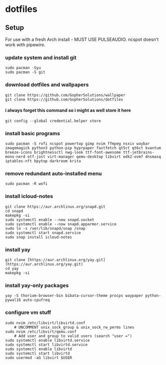 # dotfiles

## Setup
For use with a fresh Arch install - MUST USE PULSEAUDIO. ncspot doesn't work with pipewire.

### update system and install git
```
sudo pacman -Syu
sudo pacman -S git
```
### download dotfiles and wallpapers
```
git clone https://github.com/GopherSolutions/wallpaper
git clone https://github.com/GopherSolutions/dotfiles
```
#### i always forget this command so i might as well store it here
```
git config --global credential.helper store
```
### install basic programs
```
sudo pacman -S rofi ncspot powertop gimp nvim ffmpeg nsxiv waybar imagemagick python3 python-pip hyprpaper fastfetch qt5ct qt6ct kvantum breeze-icons brightnessctl nwg-look ttf-font-awesome ttf-jetbrains-mono-nerd otf-jost virt-manager qemu-desktop libvirt edk2-ovmf dnsmasq iptables-nft bpytop darkroom krita
```
### remove redundant auto-installed menu
```
sudo pacman -R wofi
```
### install icloud-notes
```
git clone https://aur.archlinux.org/snapd.git
cd snapd
makepkg -si
sudo systemctl enable --now snapd.socket
sudo systemctl enable --now snapd.apparmor.service
sudo ln -s /ver/lib/snapd/snap /snap
sudo systemctl start snapd.service
sudo snap install icloud-notes
```
### install yay
```
git clone [https://aur.archlinux.org/yay.git](https://aur.archlinux.org/yay.git)
cd yay
makepkg -si
```
### install yay-only packages
```
yay -S thorium-browser-bin bibata-cursor-theme procps waypaper python-pywal16 auto-cpufreq
```
### configure vm stuff
```
sudo nvim /etc/libvirt/libvirtd.conf
	# UNCOMMENT unix_sock_group & unix_sock_rw_perms lines
sudo nvim /etc/libvirt/qemu.conf
	# Add user and group to valid users (search "user =")
sudo systemctl enable libvirtd.service
sudo systemctl start libvirtd.service
sudo systemctl enable libvirtd
sudo systemctl start libvirtd
sudo usermod -aG libvirt $USER
```

